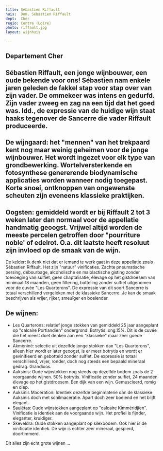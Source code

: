 ```yaml
---
title: Sébastien Riffault
huis:  Dom. Sébastien Riffault
dept:  Cher
regio: Centre (Loire)
photo: riffault.jpg
layout: wijnhuis

---
```

Departement Cher
----------------
Sébastien Riffault, een jonge wijnbouwer, een oude bekende voor ons! Sébastien nam enkele jaren geleden de fakkel stap voor stap over van zijn vader. 
De ommekeer was intens en gedurfd. 
Zijn vader zweeg en zag na een tijd dat het goed was. Idd., 
de expressie van de huidige wijn staat haaks tegenover de Sancerre die vader Riffault produceerde.
----------------------------------------------------------------------------------------------
De wijngaard: het "mennen" van het trekpaard kent nog maar weinig geheimen voor de jonge wijnbouwer. Het wordt ingezet voor elk type van grondbewerking. Wortelversterkende en fotosynthese genererende biodynamische applicaties worden wanneer nodig toegepast. 
Korte snoei, ontknoppen van ongewenste scheuten zijn eveneens klassieke praktijken.
-----------------------------------------------------------------------------------
Oogsten: gemiddeld wordt er bij Riffault 2 tot 3 weken later dan normaal voor de appellatie handmatig geoogst. Vrijwel altijd worden de meeste percelen getroffen door "pourriture noble' of edelrot.
O.a. dit laatste heeft resoluut zijn invloed op de smaak van de wijn.
---------------------------------------------------------------------
De kelder: ik denk niet dat er iemand te werk gaat in deze appellatie zoals Sébastien Riffault. Het zijn "natuur" vinificaties. Zachte pneumatische persing, débourbage, alcoholische en malolactische gisting zonder toevoeging van sulfiet, geen chaptalisatie, élevage op het gistdroesem van minimaal 18 maanden, geen filtering, botteling zonder sulfiet uitgenomen voor de cuvée "Les Quarterons".
De expressie van dit soort Sancerre is totaal verschillend vergeleken met de klassieke Sancerre. Je kan de smaak beschrijven als vrijer, rijker, smeuïger en boeiender.  

De wijnen:
----------
* Les Quarterons: relatief jonge stokken van gemiddeld 25 jaar aangeplant op "calcaire Portlandien" ondergrond. Botrytis: ong.15%. Dit is de cuvée die het meest doet denken aan een 
"klassieke" maar zeer goede Sancerre.
* Akmèniné: selectie uit dezelfde jonge stokken dan "Les Quarterons", alleen hier wordt er later geoogst, is er meer botrytis en wordt er gevinifieerd en gebotteld zonder sulfiet.
De expressie is totaal verschillend, vrijer, ronder, doch nog steeds een bepaald mineraal gedrag. Grandioos.
* Auksinis: Oude wijnstokken nog steeds op dezelfde bodem zoals de 2 voorgaande wijnen. 50% botrytis. Vinificatie zonder sulfiet, 24 maanden élevage op het gistdroesem. Een dijk van een wijn.
Gemuscleerd, romig en diep.
* Auksinis Macération: Identiek dezelfde beginmaterie dan de klassieke Auksinis doch met schilmaceratie. Apart doch zeer boeiend en het blijft elegant.
* Saulétas: Oude wijnstokken aangeplant op "calcaire Kimméridjien". Vinificatie is identiek aan de voorgaande wijn. Het profiel is fijnder, eleganter, kruidiger.
* Skeveldra: Oude stokken aangeplant op silexbodem. Ook hier is de vinificatie identiek. De wijn is echter zeer mineraal, gespierd, doortimmerd. 

Dit alles zijn echt grote wijnen ...
           

 
